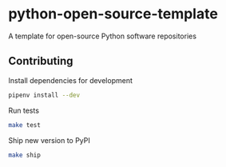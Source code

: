 # python-open-source-template

A template for open-source Python software repositories

## Contributing

Install dependencies for development

```zsh
pipenv install --dev
```

Run tests

```zsh
make test
```

Ship new version to PyPI

```zsh
make ship
```
